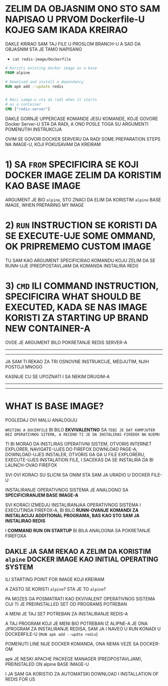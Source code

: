 # ZELIM DA OBJASNIM ONO STO SAM NAPISAO U PRVOM Dockerfile-U KOJEG SAM IKADA KREIRAO

DAKLE KRIRAO SAM TAJ FILE U PROSLOM BRANCH-U A SAD DA OBJASNIM STA JE TAMO NAPISANO

- `cat redis-image/Dockerfile`

```dockerfile
# Koristi existing docker image as a base
FROM alpine

# Download and install a dependancy
RUN apk add --update redis


# Reci iamge-u sta da radi when it starts
# as a container
CMD ["redis-server"]
```

DAKLE GORNJE UPPERCASE KOMANDE JESU KOMANDE, KOJE GOVORE Docker Server-U STA DA RADI, A ONO POSLE TOGA SU ARGUMENTI POMENUTIH INSTRUKCIJA

OVIM SE GOVORI DOCKER SERVERU DA RADI SOME PREPARATION STEPS NA IMAGE-U, KOJI POKUSAVAM DA KREIRAM

# 1) SA `FROM` SPECIFICIRA SE KOJI DOCKER IMAGE ZELIM DA KORISTIM KAO BASE IMAGE

ARGUMENT JE BIO `alpine`, STO ZNACI DA ELIM DA KORISTIM `alpine` BASE IMAGE, WHEN PREPARING MY IMAGE

# 2) `RUN` INSTRUCTION SE KORISTI DA SE EXECUTE-UJE SOME OMMAND, OK PRIPREMEMO CUSTOM IMAGE

TU SAM KAO ARGUMENT SPECIFICIRAO KOMANDU KOJU ZELIM DA SE RUNN-UJE (PREDPOSTAVLJAM DA KOMANDA INSTALIRA REDI)

# 3) `CMD` ILI COMMAND INSTRUCTION, SPECIFICIRA WHAT SHOULD BE EXECUTED, KADA SE NAS IMAGE KORISTI ZA STARTING UP BRAND NEW CONTAINER-A

OVDE JE ARGUMENT BILO POKRETANJE REDIS SERVER-A

***
***

JA SAM TI REKAO ZA TRI OSNOVNE INSTRUKCIJE, MEDJUTIM, NJIH POSTOJI MNOGO

KASNIJE CU SE UPOZNATI I SA NEKIM DRUGIM-A

***
***

# WHAT IS BASE IMAGE?

POGLEDAJ OVI MALU ANALOGIJU

`WRITING A DOCERFILE` BI BILO **EKVIVALENTNO** SA `TEBI JE DAT KOMPJUTER BEZ OPERATIVNOG SITEMA, A RECENO TI JE DA INSTALIRAS FIREDOX NA NJEMU`

TI BI MORAO DA INSTLIRAS OPERATIVNI SISTEM, OTVORIS INTERNET EXPLORER, NAVIGATE-UJES DO FIREFOX DOWNLOAD PAGE-A, DOWNLOAD-UJES INSTALER, OTVORIS GA GA U FILE EXPLORERU, EXECUTE-UJES INSTALATION FILE, I SACEKAS DA SE INSTALIRA DA BI LAUNCH-OVAO FIREFOX

SVI OVI KORACI SU SLICNI SA ONIM STA SAM JA URADIO U DOCKER FILE-U

INSTALIRANJE OPERATIVNOG SISTEMA JE ANALOGNO SA **SPECIFICIRANJEM BASE IMAGE-A**

SVI KORACI IZMEDJU INSTALIRANJAA OPERATIVNOG SISTEMA I EXECUTINGA FIREFOX-A, BI BILO **RUNN-OVANJE KOMANDI ZA INSTALACIJU ADDITIONAL PROGRAMA, BAS KAO STO SAM JA INSTALIRAO REDIS**

I **COMMAND RUN ON STARTUP** BI BILA ANALOGNA SA POKRETANJE FIREFOXA

## DAKLE JA SAM REKAO A ZELIM DA KORISTIM `alpine` DOCKER IMAGE KAO INITIAL OPERATING SYSTEM

ILI STARTING POINT FOR IMAGE KOJI KREIRAM

A ZASTO SE KORISTI `alpine`? STA JE TO `alpine`?

PA MOZES GA POSMATRATI KAO EKVIVALENT OPERATIVNOG SISTEMA CIJI TI JE PREIINSTALLED SET OD PROGRAMS POTREBAN

A MENI JE TAJ SET POTREBAN ZA INSTALIRANJE REDIS-A

A TAJ PROGRAM KOJI JE MENI BIO POTREBAN IZ ALIPNE-A JE ONA JPROGRAM ZA INSTALIRANJE REDISA, SAM JA I NAVEO U RUN KONADI U DOCKERFILE-U (`RUN apk add --updte redis`)

POMENUTI LINE NIJE DOCKER KOMANDA, ONA NEMA VEZE SA DOCKER-OM

apk JE NESKI APACHE PACKEGE MANAGER (PREDPOSTAVLJAM), PREINSTALED ON alpine BASE IMAGE-U

I JA SAM GA KORISTIO ZA AUTOMATSKI DOWNLOAD I INSTALLATION OF REDIS FOR US